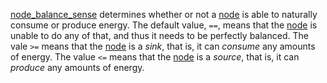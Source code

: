 [node\_balance\_sense](@ref) determines whether or not a [node](@ref) is able to naturally
consume or produce energy. The default value, `==`, means that the [node](@ref) is unable to do any of that,
and thus it needs to be perfectly balanced. The vale `>=` means that the [node](@ref) is a *sink*,
that is, it can *consume* any amounts of energy. The value `<=` means that the [node](@ref) is a *source*,
that is, it can *produce* any amounts of energy.